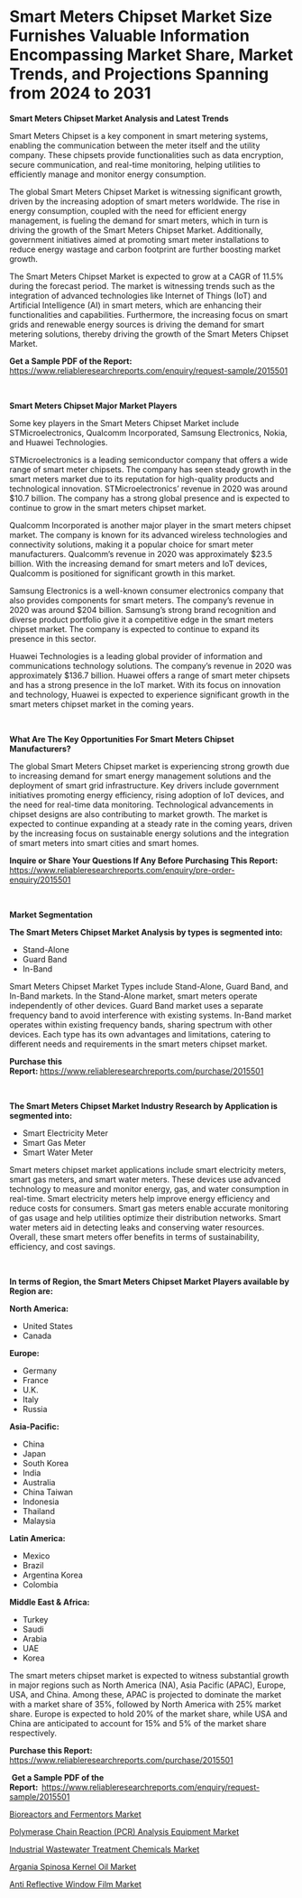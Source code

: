 <p><h1>Smart Meters Chipset Market Size Furnishes Valuable Information Encompassing Market Share, Market Trends, and Projections Spanning from 2024 to 2031</h1></p><p><strong>Smart Meters Chipset Market Analysis and Latest Trends</strong></p>
<p><p>Smart Meters Chipset is a key component in smart metering systems, enabling the communication between the meter itself and the utility company. These chipsets provide functionalities such as data encryption, secure communication, and real-time monitoring, helping utilities to efficiently manage and monitor energy consumption.</p><p>The global Smart Meters Chipset Market is witnessing significant growth, driven by the increasing adoption of smart meters worldwide. The rise in energy consumption, coupled with the need for efficient energy management, is fueling the demand for smart meters, which in turn is driving the growth of the Smart Meters Chipset Market. Additionally, government initiatives aimed at promoting smart meter installations to reduce energy wastage and carbon footprint are further boosting market growth.</p><p>The Smart Meters Chipset Market is expected to grow at a CAGR of 11.5% during the forecast period. The market is witnessing trends such as the integration of advanced technologies like Internet of Things (IoT) and Artificial Intelligence (AI) in smart meters, which are enhancing their functionalities and capabilities. Furthermore, the increasing focus on smart grids and renewable energy sources is driving the demand for smart metering solutions, thereby driving the growth of the Smart Meters Chipset Market.</p></p>
<p><strong>Get a Sample PDF of the Report:&nbsp;</strong> <a href="https://www.reliableresearchreports.com/enquiry/request-sample/2015501">https://www.reliableresearchreports.com/enquiry/request-sample/2015501</a></p>
<p>&nbsp;</p>
<p><strong>Smart Meters Chipset Major Market Players</strong></p>
<p><p>Some key players in the Smart Meters Chipset Market include STMicroelectronics, Qualcomm Incorporated, Samsung Electronics, Nokia, and Huawei Technologies. </p><p>STMicroelectronics is a leading semiconductor company that offers a wide range of smart meter chipsets. The company has seen steady growth in the smart meters market due to its reputation for high-quality products and technological innovation. STMicroelectronics’ revenue in 2020 was around $10.7 billion. The company has a strong global presence and is expected to continue to grow in the smart meters chipset market.</p><p>Qualcomm Incorporated is another major player in the smart meters chipset market. The company is known for its advanced wireless technologies and connectivity solutions, making it a popular choice for smart meter manufacturers. Qualcomm’s revenue in 2020 was approximately $23.5 billion. With the increasing demand for smart meters and IoT devices, Qualcomm is positioned for significant growth in this market.</p><p>Samsung Electronics is a well-known consumer electronics company that also provides components for smart meters. The company’s revenue in 2020 was around $204 billion. Samsung’s strong brand recognition and diverse product portfolio give it a competitive edge in the smart meters chipset market. The company is expected to continue to expand its presence in this sector.</p><p>Huawei Technologies is a leading global provider of information and communications technology solutions. The company’s revenue in 2020 was approximately $136.7 billion. Huawei offers a range of smart meter chipsets and has a strong presence in the IoT market. With its focus on innovation and technology, Huawei is expected to experience significant growth in the smart meters chipset market in the coming years.</p></p>
<p>&nbsp;</p>
<p><strong>What Are The Key Opportunities For Smart Meters Chipset Manufacturers?</strong></p>
<p><p>The global Smart Meters Chipset market is experiencing strong growth due to increasing demand for smart energy management solutions and the deployment of smart grid infrastructure. Key drivers include government initiatives promoting energy efficiency, rising adoption of IoT devices, and the need for real-time data monitoring. Technological advancements in chipset designs are also contributing to market growth. The market is expected to continue expanding at a steady rate in the coming years, driven by the increasing focus on sustainable energy solutions and the integration of smart meters into smart cities and smart homes.</p></p>
<p><strong>Inquire or Share Your Questions If Any Before Purchasing This Report:</strong> <a href="https://www.reliableresearchreports.com/enquiry/pre-order-enquiry/2015501">https://www.reliableresearchreports.com/enquiry/pre-order-enquiry/2015501</a></p>
<p>&nbsp;</p>
<p><strong>Market Segmentation</strong></p>
<p><strong>The Smart Meters Chipset Market Analysis by types is segmented into:</strong></p>
<p><ul><li>Stand-Alone</li><li>Guard Band</li><li>In-Band</li></ul></p>
<p><p>Smart Meters Chipset Market Types include Stand-Alone, Guard Band, and In-Band markets. In the Stand-Alone market, smart meters operate independently of other devices. Guard Band market uses a separate frequency band to avoid interference with existing systems. In-Band market operates within existing frequency bands, sharing spectrum with other devices. Each type has its own advantages and limitations, catering to different needs and requirements in the smart meters chipset market.</p></p>
<p><strong>Purchase this Report:&nbsp;</strong><a href="https://www.reliableresearchreports.com/purchase/2015501">https://www.reliableresearchreports.com/purchase/2015501</a></p>
<p>&nbsp;</p>
<p><strong>The Smart Meters Chipset Market Industry Research by Application is segmented into:</strong></p>
<p><ul><li>Smart Electricity Meter</li><li>Smart Gas Meter</li><li>Smart Water Meter</li></ul></p>
<p><p>Smart meters chipset market applications include smart electricity meters, smart gas meters, and smart water meters. These devices use advanced technology to measure and monitor energy, gas, and water consumption in real-time. Smart electricity meters help improve energy efficiency and reduce costs for consumers. Smart gas meters enable accurate monitoring of gas usage and help utilities optimize their distribution networks. Smart water meters aid in detecting leaks and conserving water resources. Overall, these smart meters offer benefits in terms of sustainability, efficiency, and cost savings.</p></p>
<p>&nbsp;</p>
<p><strong>In terms of Region, the Smart Meters Chipset Market Players available by Region are:</strong></p>
<p>
    <p> <strong> North America: </strong>
        <ul>
            <li>United States</li>
            <li>Canada</li>
        </ul>
        </p> 
    <p> <strong> Europe: </strong>
        <ul>
            <li>Germany</li>
            <li>France</li>
            <li>U.K.</li>
            <li>Italy</li>
            <li>Russia</li>
        </ul>
        </p> 
    <p> <strong> Asia-Pacific: </strong>
        <ul>
            <li>China</li>
            <li>Japan</li>
            <li>South Korea</li>
            <li>India</li>
            <li>Australia</li>
            <li>China Taiwan</li>
            <li>Indonesia</li>
            <li>Thailand</li>
            <li>Malaysia</li>
        </ul>
        </p> 
    <p> <strong> Latin America: </strong>
        <ul>
            <li>Mexico</li>
            <li>Brazil</li>
            <li>Argentina Korea</li>
            <li>Colombia</li>
        </ul>
        </p> 
    <p> <strong> Middle East & Africa: </strong>
        <ul>
            <li>Turkey</li>
            <li>Saudi</li>
            <li>Arabia</li>
            <li>UAE</li>
            <li>Korea</li>
        </ul>
    </p>
    </p>
<p><p>The smart meters chipset market is expected to witness substantial growth in major regions such as North America (NA), Asia Pacific (APAC), Europe, USA, and China. Among these, APAC is projected to dominate the market with a market share of 35%, followed by North America with 25% market share. Europe is expected to hold 20% of the market share, while USA and China are anticipated to account for 15% and 5% of the market share respectively.</p></p>
<p><strong>Purchase this Report: </strong><a href="https://www.reliableresearchreports.com/purchase/2015501">https://www.reliableresearchreports.com/purchase/2015501</a></p>
<p>&nbsp;<strong>Get a Sample PDF of the Report:&nbsp;&nbsp;</strong><a href="https://www.reliableresearchreports.com/enquiry/request-sample/2015501">https://www.reliableresearchreports.com/enquiry/request-sample/2015501</a></p>
<p><strong></strong></p>
<p><p><a href="https://nifty-kite-d51.notion.site/Bioreactors-and-Fermentors-Market-Offer-Valuable-Insights-into-Market-Size-Market-Share-Market-Tre-b04ab7809e044caaa0586e3dccdb376b">Bioreactors and Fermentors Market</a></p><p><a href="https://ivy-potential-64b.notion.site/Polymerase-Chain-Reaction-PCR-Analysis-Equipment-Market-Size-Global-Industry-Overview-Market-Seg-25b07144a0dc4120bad8749d6e618cf4">Polymerase Chain Reaction (PCR) Analysis Equipment Market</a></p><p><a href="https://view.publitas.com/reportprime-1/industrial-wastewater-treatment-chemicals-market-size-2024-2031-global-industrial-analysis-key-geographical-regions-market-share-top-key-players-product-types-and-forecast-research-report/">Industrial Wastewater Treatment Chemicals Market</a></p><p><a href="https://five-trouble-98a.notion.site/Argania-Spinosa-Kernel-Oil-Market-Offers-Provide-Insightful-Data-for-the-Time-Period-from-2024-to-20-9ffa11e460254db39c069e604c4910d5">Argania Spinosa Kernel Oil Market</a></p><p><a href="https://view.publitas.com/reportprime-1/decoding-the-anti-reflective-window-film-market-a-deep-dive-into-the-latest-market-trends-market-segmentation-and-competitive-analysis/">Anti Reflective Window Film Market</a></p></p>